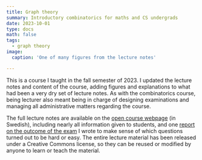 ```yaml
---
title: Graph theory
summary: Introductory combinatorics for maths and CS undergrads
date: 2023-10-01
type: docs
math: false
tags:
  - graph theory
image:
  caption: 'One of many figures from the lecture notes'

---
```


This is a course I taught in the fall semester of 2023. I updated the lecture notes and content of the course, adding figures and explanations to what had been a very dry set of lecture notes. As with the combinatorics course, being lecturer also meant being in charge of designing examinations and managing all administrative matters regarding the course.

The full lecture notes are available on the [open course webpage](https://vagdur.github.io/Grafteori-1MA170/) (in Swedish), including nearly all information given to students, and one [report on the outcome of the exam](https://vagdur.github.io/Grafteori-1MA170/exam_report_jan24/exam_report.pdf) I wrote to make sense of which questions turned out to be hard or easy. The entire lecture material has been released under a Creative Commons license, so they can be reused or modified by anyone to learn or teach the material.
